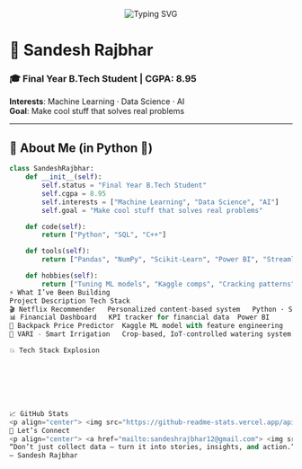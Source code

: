 <p align="center">
  <img src="https://readme-typing-svg.herokuapp.com?font=Fira+Code&pause=1000&color=00FEEF&center=true&vCenter=true&width=600&lines=Building+Smart+Solutions+with+Data+%F0%9F%9A%80;Aspiring+Data+Scientist+%F0%9F%A4%96;Let%27s+Decode+the+World+with+Data+%F0%9F%94%A5" alt="Typing SVG"/>
</p>

# 🚀 Sandesh Rajbhar

### 🎓 Final Year B.Tech Student | CGPA: 8.95  
**Interests**: Machine Learning · Data Science · AI  
**Goal**: Make cool stuff that solves real problems

---

## 🧠 About Me (in Python 🐍)

```python
class SandeshRajbhar:
    def __init__(self):
        self.status = "Final Year B.Tech Student"
        self.cgpa = 8.95
        self.interests = ["Machine Learning", "Data Science", "AI"]
        self.goal = "Make cool stuff that solves real problems"

    def code(self):
        return ["Python", "SQL", "C++"]

    def tools(self):
        return ["Pandas", "NumPy", "Scikit-Learn", "Power BI", "Streamlit"]

    def hobbies(self):
        return ["Tuning ML models", "Kaggle comps", "Cracking patterns", "Debugging life"]
⚡ What I’ve Been Building
Project	Description	Tech Stack
🎬 Netflix Recommender	Personalized content-based system	Python · Streamlit
📊 Financial Dashboard	KPI tracker for financial data	Power BI
🎒 Backpack Price Predictor	Kaggle ML model with feature engineering	Pandas · Scikit-Learn
🌿 VARI - Smart Irrigation	Crop-based, IoT-controlled watering system	ESP8266 · Python · Web UI

💥 Tech Stack Explosion







📈 GitHub Stats
<p align="center"> <img src="https://github-readme-stats.vercel.app/api?username=sandesh-rajbhar&show_icons=true&theme=radical" width="45%" alt="Sandesh's GitHub Stats"/> <img src="https://github-readme-streak-stats.herokuapp.com/?user=sandesh-rajbhar&theme=radical" width="45%" alt="Sandesh's Streak Stats"/> </p>
📡 Let’s Connect
<p align="center"> <a href="mailto:sandeshrajbhar12@gmail.com"> <img src="https://img.shields.io/badge/Email-D14836?style=for-the-badge&logo=gmail&logoColor=white" alt="Email Badge"/> </a> <a href="https://www.linkedin.com/in/sandesh-rajbhar/"> <img src="https://img.shields.io/badge/LinkedIn-0A66C2?style=for-the-badge&logo=linkedin&logoColor=white" alt="LinkedIn Badge"/> </a> <a href="https://www.kaggle.com/sandesh-rajbhar"> <img src="https://img.shields.io/badge/Kaggle-20BEFF?style=for-the-badge&logo=kaggle&logoColor=white" alt="Kaggle Badge"/> </a> </p>
“Don’t just collect data — turn it into stories, insights, and action.”
— Sandesh Rajbhar
